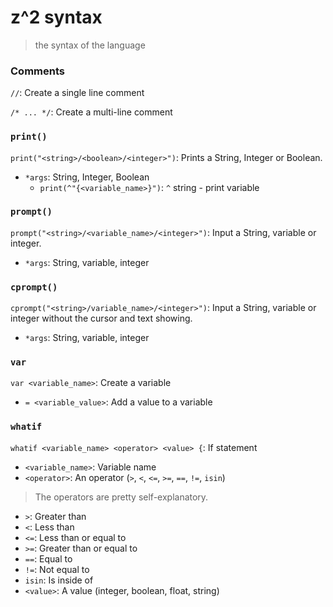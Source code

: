 # z^2 syntax
> the syntax of the language

### Comments
`//`: Create a single line comment

`/* ... */`: Create a multi-line comment

### `print()`
`print("<string>/<boolean>/<integer>")`: Prints a String, Integer or Boolean.
* `*args`: String, Integer, Boolean
  * `print(^"{<variable_name>}")`: `^` string - print variable 

### `prompt()`
`prompt("<string>/<variable_name>/<integer>")`: Input a String, variable or integer.
* `*args`: String, variable, integer

### `cprompt()`
`cprompt("<string>/variable_name>/<integer>")`: Input a String, variable or integer without the cursor and text showing.
* `*args`: String, variable, integer

### `var`
`var <variable_name>`: Create a variable
* `= <variable_value>`: Add a value to a variable

### `whatif`
`whatif <variable_name> <operator> <value> {`: If statement
* `<variable_name>`: Variable name
* `<operator>`: An operator (`>`, `<`, `<=`, `>=`, `==`, `!=`, `isin`)
> The operators are pretty self-explanatory.

  * `>`: Greater than
  * `<`: Less than
  * `<=`: Less than or equal to
  * `>=`: Greater than or equal to
  * `==`: Equal to
  * `!=`: Not equal to
  * `isin`: Is inside of
* `<value>`: A value (integer, boolean, float, string)